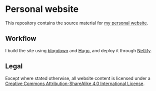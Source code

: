 # Personal website

This repository contains the source material for [my personal website][site-url].

## Workflow

I build the site using [blogdown](https://github.com/rstudio/blogdown) and [Hugo](https://gohugo.io), and deploy it through [Netlify](https://www.netlify.com).

## Legal

Except where stated otherwise, all website content is licensed under a [Creative Commons Attribution-ShareAlike 4.0 International License](https://creativecommons.org/licenses/by-sa/4.0/).

[site-url]: https://bldavies.com/
